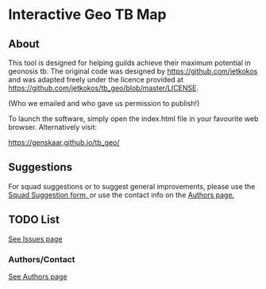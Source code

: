 # Interactive Geo TB Map
## About
This tool is designed for helping guilds achieve their maximum potential
in geonosis tb. The original code was designed by 
https://github.com/jetkokos and was adapted freely under the licence
provided at https://github.com/jetkokos/tb_geo/blob/master/LICENSE.

(Who we emailed and who gave us permission to publish!)
 
To launch the software, simply open the index.html file in your favourite
web browser. Alternatively visit: 

https://genskaar.github.io/tb_geo/ 

## Suggestions
For squad suggestions or to suggest general improvements, please use the <a href="https://forms.gle/fZkX1NKvnwYWSp2x7"> Squad Suggestion form, </a> or use the contact info on the <a href="https://genskaar.github.io/tb_geo/html/authors.html"> Authors page. </a>

## TODO List
<a href="https://github.com/genskaar/tb_geo/issues"> See Issues page </a>


### Authors/Contact
<a href="https://genskaar.github.io/tb_geo/html/authors.html"> See Authors page </a>
